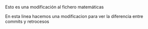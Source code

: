 Esto es una modificación al fichero matemáticas

En esta linea hacemos una modificacion para ver la diferencia entre commits y retrocesos
